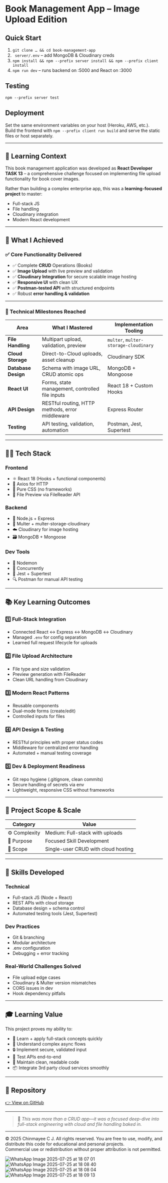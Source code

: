 # Book Management App – Image Upload Edition

## Quick Start
1. `git clone … && cd book-management-app`
2. ` server/.env` – add MongoDB & Cloudinary creds  
3. `npm install && npm --prefix server install && npm --prefix client install`
4. `npm run dev` – runs backend on :5000 and React on :3000

## Testing
`npm --prefix server test`

## Deployment
Set the same environment variables on your host (Heroku, AWS, etc.).  
Build the frontend with `npm --prefix client run build` and serve the static files or host separately.

---

## 🎯 Learning Context

This book management application was developed as **React Developer TASK 13** – a comprehensive challenge focused on implementing file upload functionality for book cover images.

Rather than building a complex enterprise app, this was a **learning-focused project** to master:
- Full-stack JS
- File handling
- Cloudinary integration
- Modern React development

---

## 🚀 What I Achieved

### ✅ Core Functionality Delivered
- ✅ Complete **CRUD** Operations (Books)
- ✅ **Image Upload** with live preview and validation
- ✅ **Cloudinary Integration** for secure scalable image hosting
- ✅ **Responsive UI** with clean UX
- ✅ **Postman-tested API** with structured endpoints
- ✅ Robust **error handling & validation**

---

### 🧠 Technical Milestones Reached

| Area             | What I Mastered                                     | Implementation Tooling               |
|------------------|------------------------------------------------------|--------------------------------------|
| **File Handling**| Multipart upload, validation, preview                | `multer`, `multer-storage-cloudinary`|
| **Cloud Storage**| Direct-to-Cloud uploads, asset cleanup               | Cloudinary SDK                       |
| **Database Design**| Schema with image URL, CRUD atomic ops             | MongoDB + Mongoose                   |
| **React UI**     | Forms, state management, controlled file inputs      | React 18 + Custom Hooks              |
| **API Design**   | RESTful routing, HTTP methods, error middleware      | Express Router                       |
| **Testing**      | API testing, validation, automation                  | Postman, Jest, Supertest             |

---

## 🧑‍💻 Tech Stack

### Frontend
- ⚛️ React 18 (Hooks + functional components)
- 🧪 Axios for HTTP
- 🎨 Pure CSS (no frameworks)
- 📸 File Preview via FileReader API

### Backend
- 🧩 Node.js + Express
- 📁 Multer + multer-storage-cloudinary
- ☁️ Cloudinary for image hosting
- 🗃️ MongoDB + Mongoose

### Dev Tools
- 🔄 Nodemon
- 🔀 Concurrently
- 🧪 Jest + Supertest
- 🔍 Postman for manual API testing

---

## 📚 Key Learning Outcomes

### 1️⃣ Full-Stack Integration
- Connected React ↔ Express ↔ MongoDB ↔ Cloudinary
- Managed `.env` for config separation
- Learned full request lifecycle for uploads

### 2️⃣ File Upload Architecture
- File type and size validation
- Preview generation with FileReader
- Clean URL handling from Cloudinary

### 3️⃣ Modern React Patterns
- Reusable components
- Dual-mode forms (create/edit)
- Controlled inputs for files

### 4️⃣ API Design & Testing
- RESTful principles with proper status codes
- Middleware for centralized error handling
- Automated + manual testing coverage

### 5️⃣ Dev & Deployment Readiness
- Git repo hygiene (.gitignore, clean commits)
- Secure handling of secrets via env
- Lightweight, responsive CSS without frameworks

---

## 🔧 Project Scope & Scale

| Category       | Value                              |
|----------------|-------------------------------------|
| ⚙️ Complexity | Medium: Full-stack with uploads      |
| 🎯 Purpose     | Focused Skill Development           |
| 🧪 Scope       | Single-user CRUD with cloud hosting |

---

## 🌟 Skills Developed

### Technical
- Full-stack JS (Node + React)
- REST APIs with cloud storage
- Database design + schema control
- Automated testing tools (Jest, Supertest)

### Dev Practices
- Git & branching
- Modular architecture
- .env configuration
- Debugging + error tracking

### Real-World Challenges Solved
- File upload edge cases
- Cloudinary & Multer version mismatches
- CORS issues in dev
- Hook dependency pitfalls

---

## 🎓 Learning Value

This project proves my ability to:
- 🔁 Learn + apply full-stack concepts quickly
- 🧠 Understand complex async flows
- 🔒 Implement secure, validated input
- 🧪 Test APIs end-to-end
- 🧹 Maintain clean, readable code
- 📦 Integrate 3rd party cloud services smoothly

---

## 🔗 Repository

[👉 View on GitHub](https://github.com/chinmayee-cj/Book-management-app)

---

> 🧠 *This was more than a CRUD app—it was a focused deep-dive into full-stack engineering with cloud and file handling baked in.*

---

© 2025 Chinmayee C J. All rights reserved.
You are free to use, modify, and distribute this code for educational and personal projects.  
Commercial use or redistribution without proper attribution is not permitted.

![WhatsApp Image 2025-07-25 at 18 07 01](https://github.com/user-attachments/assets/d54fa348-72a7-4305-8db3-7c360fa66a4c)
![WhatsApp Image 2025-07-25 at 18 08 40](https://github.com/user-attachments/assets/342261e9-5492-400b-8428-95e55c50da4f)
![WhatsApp Image 2025-07-25 at 18 08 04](https://github.com/user-attachments/assets/b9db92d4-caff-457f-84df-e5177aece656)
![WhatsApp Image 2025-07-25 at 18 09 13](https://github.com/user-attachments/assets/43f328b8-bb3b-480c-ad9e-06b2715a1269)
